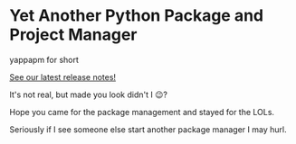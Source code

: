 # Yet Another Python Package and Project Manager

yappapm for short

[See our latest release notes!](https://github.com/keenanjohnson/yappapm/releases/tag/v1.0.0)

It's not real, but made you look didn't I 😉? 

Hope you came for the package management and stayed for the LOLs.

Seriously if I see someone else start another package manager I may hurl.
